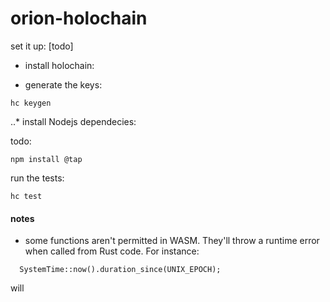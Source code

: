 # orion-holochain

set it up:
[todo]

  * install holochain:

  * generate the keys:
```
hc keygen
```

..* install Nodejs dependecies:

todo:
```
npm install @tap
```



run the tests:

```
hc test
```

#### notes

  * some functions aren't permitted in WASM. They'll throw a runtime error when called from Rust code. For instance:

```
  SystemTime::now().duration_since(UNIX_EPOCH);
```

will
